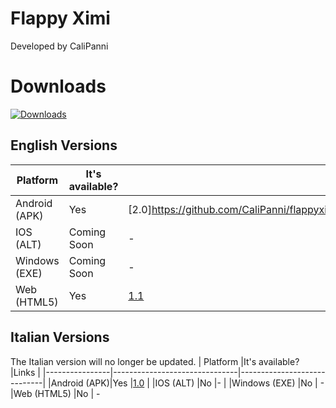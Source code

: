 # Flappy Ximi

Developed by CaliPanni


# Downloads
[![Downloads](https://img.shields.io/github/downloads/CaliPanni/flappyximi/total.svg)]()
## English Versions
| Platform              |It's available?                       |Links                         |
|----------------|-------------------------------|-----------------------------|
|Android (APK)|Yes            |[2.0]https://github.com/CaliPanni/flappyximi/releases/download/engh/flappyximieng2.apk)           |
|IOS  (ALT)        |Coming Soon          |-            |
|Windows     (EXE)   |Coming Soon|  -
|Web     (HTML5)   |Yes |[1.1](https://calipanni.github.io/flappyximi/)

## Italian Versions
The Italian version will no longer be updated.
| Platform              |It's available?                       |Links                         |
|----------------|-------------------------------|-----------------------------|
|Android (APK)|Yes            |[1.0](https://github.com/CaliPanni/flappyximi/releases/download/releses/flappyximita.apk)          |
|IOS  (ALT)        |No           |-            |
|Windows     (EXE)   |No |  -
|Web     (HTML5)   |No | -


